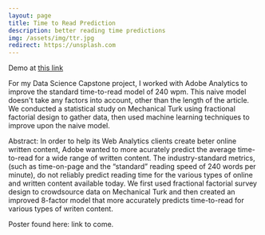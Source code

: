 ```yaml
---
layout: page
title: Time to Read Prediction
description: better reading time predictions
img: /assets/img/ttr.jpg
redirect: https://unsplash.com
---
```


Demo at [this link](http://orionweller.com/ttr/)

For my Data Science Capstone project, I worked with Adobe Analytics to improve the standard time-to-read model of 240 wpm.  This naive model doesn't take any factors into account, other than the length of the article.  We conducted a statistical study on Mechanical Turk using fractional factorial design to gather data, then used machine learning techniques to improve upon the naive model.

Abstract:
In order to help its Web Analytics clients create beter online written content, Adobe wanted to more acurately predict the average time-to-read for a wide range of written content. The industry-standard metrics,(such as time-on-page and the “standard” reading speed of 240 words per minute), do not reliably predict reading time for the various types of  online and written content available today.  We first used fractional factorial survey design to crowdsource data on Mechanical Turk and then created an improved 8-factor model that more accurately predicts time-to-read for various types of writen content.

Poster found here: link to come.
